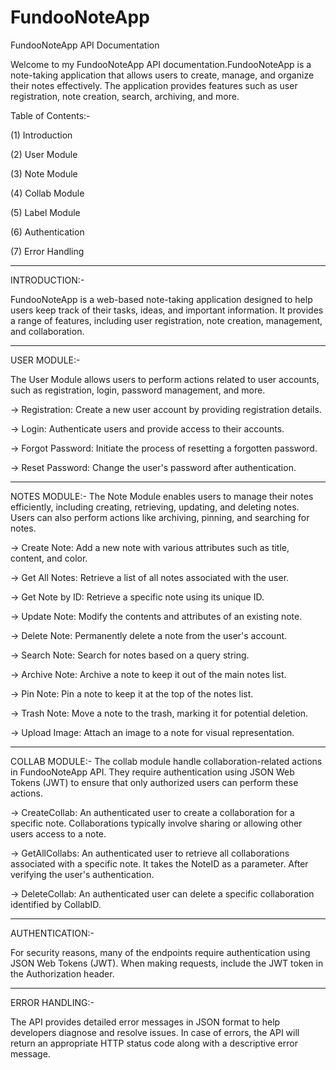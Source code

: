 # FundooNoteApp
FundooNoteApp API Documentation

Welcome to my FundooNoteApp API documentation.FundooNoteApp is a note-taking application that allows users to create, manage, and organize their notes effectively. The application provides features such as user registration, note creation, search, archiving, and more.

 
Table of Contents:-

(1) Introduction

(2) User Module

(3) Note Module

(4) Collab Module

(5) Label Module

(6) Authentication
 
(7) Error Handling


---------------------------------------------------------------------------------------------------------------------------------------------------------------------------------------


INTRODUCTION:-

FundooNoteApp is a web-based note-taking application designed to help users keep track of their tasks, ideas, and important information. It provides a range of features, including user registration, note creation, management, and collaboration. 


-------------------------------------------------------------------------------------------------------------------------------------------------------------------------------------



USER MODULE:-

The User Module allows users to perform actions related to user accounts, such as registration, login, password management, and more.

-> Registration: Create a new user account by providing registration details.


-> Login: Authenticate users and provide access to their accounts.


-> Forgot Password: Initiate the process of resetting a forgotten password.


-> Reset Password: Change the user's password after authentication.


--------------------------------------------------------------------------------------------------------------------------------------------------------------------------------------



NOTES MODULE:-
The Note Module enables users to manage their notes efficiently, including creating, retrieving, updating, and deleting notes. Users can also perform actions like archiving, pinning, and searching for notes.

-> Create Note: Add a new note with various attributes such as title, content, and color.


-> Get All Notes: Retrieve a list of all notes associated with the user.


-> Get Note by ID: Retrieve a specific note using its unique ID. 


-> Update Note: Modify the contents and attributes of an existing note.


-> Delete Note: Permanently delete a note from the user's account.


-> Search Note: Search for notes based on a query string.


-> Archive Note: Archive a note to keep it out of the main notes list.


-> Pin Note: Pin a note to keep it at the top of the notes list.


-> Trash Note: Move a note to the trash, marking it for potential deletion.


-> Upload Image: Attach an image to a note for visual representation.




---------------------------------------------------------------------------------------------------------------------------------------------------------------------------------------


COLLAB MODULE:-
The collab module handle collaboration-related actions in  FundooNoteApp API. They require authentication using JSON Web Tokens (JWT) to ensure that only authorized users can perform these actions.

-> CreateCollab:   An authenticated user to create a collaboration for a specific note. Collaborations typically involve sharing or allowing other users access to a note. 


-> GetAllCollabs:   An authenticated user to retrieve all collaborations associated with a specific note.  It takes the NoteID as a parameter. After verifying the user's authentication.


-> DeleteCollab:  An authenticated user can delete a specific collaboration identified by CollabID.



----------------------------------------------------------------------------------------------------------------------------------------------------------------------------------------



AUTHENTICATION:-

For security reasons, many of the endpoints require authentication using JSON Web Tokens (JWT). When making requests, include the JWT token in the Authorization header.




----------------------------------------------------------------------------------------------------------------------------------------------------------------------------------------



ERROR HANDLING:-

The API provides detailed error messages in JSON format to help developers diagnose and resolve issues. In case of errors, the API will return an appropriate HTTP status code along with a descriptive error message.






